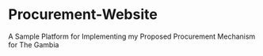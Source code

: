# Procurement-Website
A Sample Platform for Implementing my Proposed Procurement Mechanism for The Gambia
